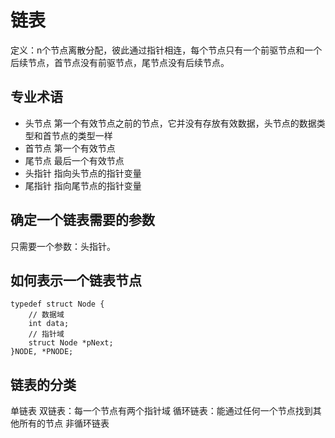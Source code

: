 # 链表 #

定义：n个节点离散分配，彼此通过指针相连，每个节点只有一个前驱节点和一个后续节点，首节点没有前驱节点，尾节点没有后续节点。

## 专业术语 ##

- 头节点
第一个有效节点之前的节点，它并没有存放有效数据，头节点的数据类型和首节点的类型一样
- 首节点
第一个有效节点
- 尾节点
最后一个有效节点
- 头指针
指向头节点的指针变量
- 尾指针
指向尾节点的指针变量

## 确定一个链表需要的参数 ##

只需要一个参数：头指针。

## 如何表示一个链表节点 ##

    typedef struct Node {
		// 数据域
		int data;
		// 指针域
		struct Node *pNext;
	}NODE, *PNODE;

## 链表的分类 ##

单链表
双链表：每一个节点有两个指针域
循环链表：能通过任何一个节点找到其他所有的节点
非循环链表